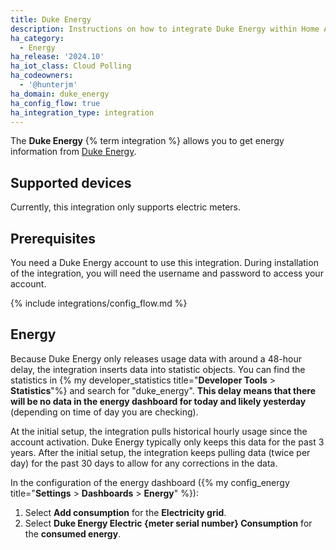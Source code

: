 ```yaml
---
title: Duke Energy
description: Instructions on how to integrate Duke Energy within Home Assistant.
ha_category:
  - Energy
ha_release: '2024.10'
ha_iot_class: Cloud Polling
ha_codeowners:
  - '@hunterjm'
ha_domain: duke_energy
ha_config_flow: true
ha_integration_type: integration
---
```


The **Duke Energy** {% term integration %} allows you to get energy information from [Duke Energy](https://www.duke-energy.com/).

## Supported devices

Currently, this integration only supports electric meters.

## Prerequisites

You need a Duke Energy account to use this integration. During installation of the integration, you will need the username and password to access your account.

{% include integrations/config_flow.md %}

## Energy

Because Duke Energy only releases usage data with around a 48-hour delay, the integration inserts data into statistic objects.
You can find the statistics in {% my developer_statistics title="**Developer Tools** > **Statistics**"%} and search for "duke_energy".
**This delay means that there will be no data in the energy dashboard for today and likely yesterday** (depending on time of day you are checking).

At the initial setup, the integration pulls historical hourly usage since the account activation. Duke Energy typically only keeps this data for the past 3 years.
After the initial setup, the integration keeps pulling data (twice per day) for the past 30 days to allow for any corrections in the data.

In the configuration of the energy dashboard ({% my config_energy title="**Settings** > **Dashboards** > **Energy**" %}):

1. Select **Add consumption** for the **Electricity grid**.
2. Select **Duke Energy Electric {meter serial number} Consumption** for the **consumed energy**.
